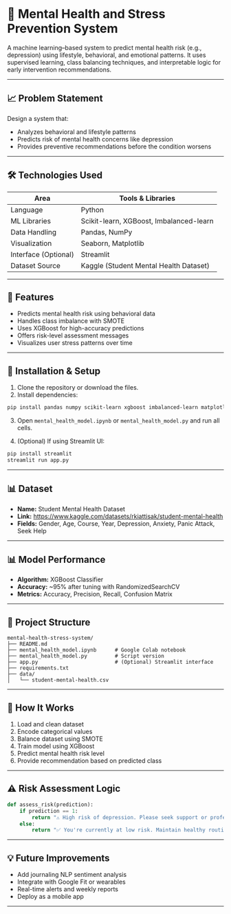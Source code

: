 # 🧠 Mental Health and Stress Prevention System

A machine learning–based system to predict mental health risk (e.g., depression) using lifestyle, behavioral, and emotional patterns. It uses supervised learning, class balancing techniques, and interpretable logic for early intervention recommendations.

---

## 📈 Problem Statement

Design a system that:
- Analyzes behavioral and lifestyle patterns
- Predicts risk of mental health concerns like depression
- Provides preventive recommendations before the condition worsens

---

## 🛠️ Technologies Used

| Area              | Tools & Libraries                      |
|------------------|----------------------------------------|
| Language          | Python                                 |
| ML Libraries      | Scikit-learn, XGBoost, Imbalanced-learn|
| Data Handling     | Pandas, NumPy                          |
| Visualization     | Seaborn, Matplotlib                    |
| Interface (Optional) | Streamlit                          |
| Dataset Source    | Kaggle (Student Mental Health Dataset) |

---

## 📆 Features

- Predicts mental health risk using behavioral data
- Handles class imbalance with SMOTE
- Uses XGBoost for high-accuracy predictions
- Offers risk-level assessment messages
- Visualizes user stress patterns over time

---

## 🚀 Installation & Setup

1. Clone the repository or download the files.
2. Install dependencies:

```bash
pip install pandas numpy scikit-learn xgboost imbalanced-learn matplotlib seaborn
```

3. Open `mental_health_model.ipynb` or `mental_health_model.py` and run all cells.

4. (Optional) If using Streamlit UI:

```bash
pip install streamlit
streamlit run app.py
```

---

## 📊 Dataset

- **Name:** Student Mental Health Dataset
- **Link:** https://www.kaggle.com/datasets/rkiattisak/student-mental-health
- **Fields:** Gender, Age, Course, Year, Depression, Anxiety, Panic Attack, Seek Help

---

## 📊 Model Performance

- **Algorithm:** XGBoost Classifier
- **Accuracy:** ~95% after tuning with RandomizedSearchCV
- **Metrics:** Accuracy, Precision, Recall, Confusion Matrix

---

## 🧰 Project Structure

```
mental-health-stress-system/
├── README.md
├── mental_health_model.ipynb      # Google Colab notebook
├── mental_health_model.py         # Script version
├── app.py                         # (Optional) Streamlit interface
├── requirements.txt
├── data/
│   └── student-mental-health.csv
```

---

## 🧠 How It Works

1. Load and clean dataset
2. Encode categorical values
3. Balance dataset using SMOTE
4. Train model using XGBoost
5. Predict mental health risk level
6. Provide recommendation based on predicted class

---

## ⚠️ Risk Assessment Logic

```python
def assess_risk(prediction):
    if prediction == 1:
        return "⚠️ High risk of depression. Please seek support or professional help."
    else:
        return "✅ You're currently at low risk. Maintain healthy routines."
```

---

## 💡 Future Improvements

- Add journaling NLP sentiment analysis
- Integrate with Google Fit or wearables
- Real-time alerts and weekly reports
- Deploy as a mobile app

---

